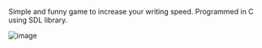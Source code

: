 Simple and funny game to increase your writing speed.
Programmed in C using SDL library.

![image](https://user-images.githubusercontent.com/116509787/197407439-ba109e45-fbb3-4f86-b0f3-1df70a30deb4.png)
